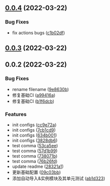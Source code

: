 ## [0.0.4](https://github.com/overscore-team/overscore/compare/v0.0.3...v0.0.4) (2022-03-22)


### Bug Fixes

* fix actions bugs ([c1b02df](https://github.com/overscore-team/overscore/commit/c1b02df0c2f86ca1397ac0bd40999d773cd08d25))



## [0.0.3](https://github.com/overscore-team/overscore/compare/v0.0.2...v0.0.3) (2022-03-22)



## 0.0.2 (2022-03-22)


### Bug Fixes

* rename filename ([9e8630b](https://github.com/overscore-team/overscore/commit/9e8630b65185463cfc1b43fd77f67b3714cd8efe))
* 修复基础CI ([a99416a](https://github.com/overscore-team/overscore/commit/a99416a78121fb07eaf6089985a019f1b1ee2036))
* 修复基础CI ([b1f6dcb](https://github.com/overscore-team/overscore/commit/b1f6dcb78b1ac699b1a462155820536f007a9237))


### Features

* init configs ([cc9e72a](https://github.com/overscore-team/overscore/commit/cc9e72aace342d6634e4adeaf48c5d8eced5fa22))
* init configs ([7cb1cd9](https://github.com/overscore-team/overscore/commit/7cb1cd9bc6d91f5567c40034bd4cd2776ba3925a))
* init configs ([634b001](https://github.com/overscore-team/overscore/commit/634b001206e1ab678d1c82313fbd0ba154be8522))
* init configs ([3828db6](https://github.com/overscore-team/overscore/commit/3828db6586b637bb46821b9bbedf6a92f23405c9))
* test comma ([53ca5ee](https://github.com/overscore-team/overscore/commit/53ca5ee4ace8fa4e1a93d8bbebc79a152eb2f559))
* test comma ([57d1b99](https://github.com/overscore-team/overscore/commit/57d1b9989fc5300f2865cadf50574ac9c225f1e8))
* test comma ([738071b](https://github.com/overscore-team/overscore/commit/738071b91b01d1a164bd94998e8a041fa32c61c1))
* test comma ([76b26fd](https://github.com/overscore-team/overscore/commit/76b26fd338834714d405ec717010219e266430c5))
* update readme ([28321a1](https://github.com/overscore-team/overscore/commit/28321a1a3b3dbb21644363119e1b7094fa029864))
* 更新基础配置 ([09c03bb](https://github.com/overscore-team/overscore/commit/09c03bbb7cb228cd68bcbcb6d1c74ade3cdf28ca))
* 添加自动导入&实例模块及其单元测试 ([ab1d323](https://github.com/overscore-team/overscore/commit/ab1d323e44413d18004a17e03cc9abc67f1f1860))




